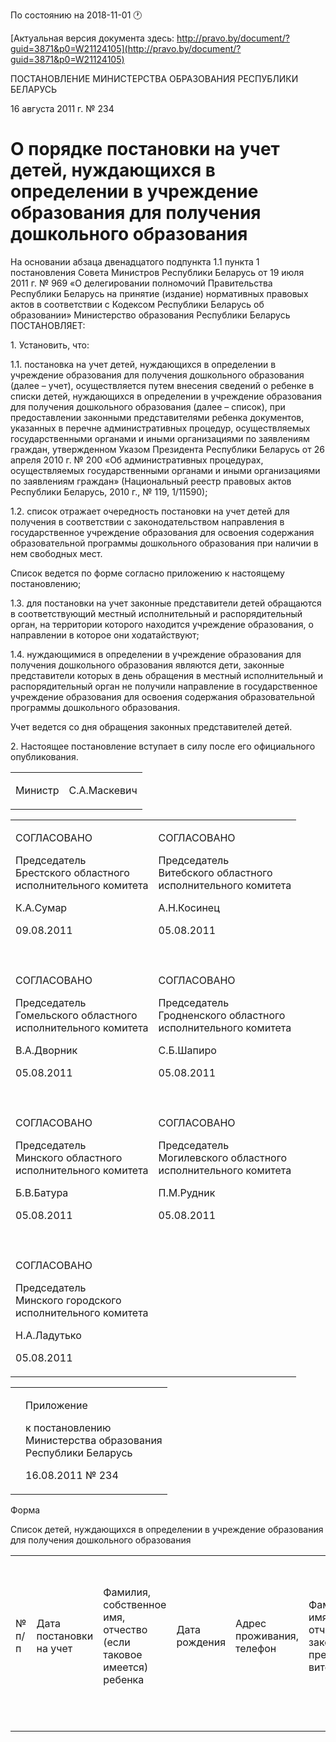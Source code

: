 По состоянию на 2018-11-01 &#x1F550;

[Актуальная версия документа здесь: http://pravo.by/document/?guid=3871&p0=W21124105](http://pravo.by/document/?guid=3871&p0=W21124105)

<p>ПОСТАНОВЛЕНИЕ МИНИСТЕРСТВА ОБРАЗОВАНИЯ РЕСПУБЛИКИ БЕЛАРУСЬ</p>
<p>16 августа 2011 г. № 234</p>
<h1>О порядке постановки на учет детей, нуждающихся в определении в учреждение образования для получения дошкольного образования</h1>
<p>На основании абзаца двенадцатого подпункта 1.1 пункта 1 постановления Совета Министров Республики Беларусь от 19 июля 2011 г. № 969 «О делегировании полномочий Правительства Республики Беларусь на принятие (издание) нормативных правовых актов в соответствии с Кодексом Республики Беларусь об образовании» Министерство образования Республики Беларусь ПОСТАНОВЛЯЕТ:</p>
<p>1. Установить, что:</p>
<p>1.1. постановка на учет детей, нуждающихся в определении в учреждение образования для получения дошкольного образования (далее – учет), осуществляется путем внесения сведений о ребенке в списки детей, нуждающихся в определении в учреждение образования для получения дошкольного образования (далее – список), при предоставлении законными представителями ребенка документов, указанных в перечне административных процедур, осуществляемых государственными органами и иными организациями по заявлениям граждан, утвержденном Указом Президента Республики Беларусь от 26 апреля 2010 г. № 200 «Об административных процедурах, осуществляемых государственными органами и иными организациями по заявлениям граждан» (Национальный реестр правовых актов Республики Беларусь, 2010 г., № 119, 1/11590);</p>
<p>1.2. список отражает очередность постановки на учет детей для получения в соответствии с законодательством направления в государственное учреждение образования для освоения содержания образовательной программы дошкольного образования при наличии в нем свободных мест.</p>
<p>Список ведется по форме согласно приложению к настоящему постановлению;</p>
<p>1.3. для постановки на учет законные представители детей обращаются в соответствующий местный исполнительный и распорядительный орган, на территории которого находится учреждение образования, о направлении в которое они ходатайствуют;</p>
<p>1.4. нуждающимися в определении в учреждение образования для получения дошкольного образования являются дети, законные представители которых в день обращения в местный исполнительный и распорядительный орган не получили направление в государственное учреждение образования для освоения содержания образовательной программы дошкольного образования.</p>
<p>Учет ведется со дня обращения законных представителей детей.</p>
<p>2. Настоящее постановление вступает в силу после его официального опубликования.</p>
<p></p>
<table><tr>
<td><p>Министр</p></td>
<td><p>С.А.Маскевич</p></td>
</tr></table>
<p></p>
<table>
<tr>
<td>
<p>СОГЛАСОВАНО</p>
<p>Председатель <br>Брестского областного <br>исполнительного комитета</p>
<p>К.А.Сумар</p>
<p>09.08.2011</p>
</td>
<td>
<p>СОГЛАСОВАНО</p>
<p>Председатель <br>Витебского областного <br>исполнительного комитета</p>
<p>А.Н.Косинец</p>
<p>05.08.2011</p>
</td>
</tr>
<tr>
<td><p></p></td>
<td><p></p></td>
</tr>
<tr>
<td>
<p>СОГЛАСОВАНО</p>
<p>Председатель <br>Гомельского областного <br>исполнительного комитета</p>
<p>В.А.Дворник</p>
<p>05.08.2011</p>
</td>
<td>
<p>СОГЛАСОВАНО</p>
<p>Председатель <br>Гродненского областного <br>исполнительного комитета</p>
<p>С.Б.Шапиро</p>
<p>05.08.2011</p>
</td>
</tr>
<tr>
<td><p></p></td>
<td><p></p></td>
</tr>
<tr>
<td>
<p>СОГЛАСОВАНО</p>
<p>Председатель <br>Минского областного <br>исполнительного комитета</p>
<p>Б.В.Батура</p>
<p>05.08.2011</p>
</td>
<td>
<p>СОГЛАСОВАНО</p>
<p>Председатель <br>Могилевского областного <br>исполнительного комитета</p>
<p>П.М.Рудник</p>
<p>05.08.2011</p>
</td>
</tr>
<tr>
<td><p></p></td>
<td><p></p></td>
</tr>
<tr>
<td>
<p>СОГЛАСОВАНО</p>
<p>Председатель <br>Минского городского <br>исполнительного комитета</p>
<p>Н.А.Ладутько</p>
<p>05.08.2011</p>
</td>
<td><p></p></td>
</tr>
</table>
<p></p>
<table><tr>
<td><p></p></td>
<td>
<p>Приложение</p>
<p>к постановлению<br>Министерства образования<br>Республики Беларусь</p>
<p>16.08.2011 № 234</p>
</td>
</tr></table>
<p></p>
<p>Форма</p>
<p>Список детей, нуждающихся в определении в учреждение образования для получения дошкольного образования</p>
<table>
<tr>
<td><p>№<br>п/п</p></td>
<td><p>Дата постановки на учет</p></td>
<td><p>Фамилия, собственное имя, отчество (если таковое имеется) ребенка</p></td>
<td><p>Дата рождения</p></td>
<td><p>Адрес проживания, телефон</p></td>
<td><p>Фамилия, имя, отчество законных предста-<br>вителей</p></td>
<td><p>Месяц и год потребности в определении в учреждение образования для получения дошкольного образования</p></td>
<td><p>Номер учреждения образования, о направлении в которое ходатайствуют законные представители</p></td>
<td><p>Отметка о выдаче направления</p></td>
</tr>
<tr>
<td><p></p></td>
<td><p></p></td>
<td><p></p></td>
<td><p></p></td>
<td><p></p></td>
<td><p></p></td>
<td><p></p></td>
<td><p></p></td>
<td><p></p></td>
</tr>
</table>
<p></p>
<p></p>